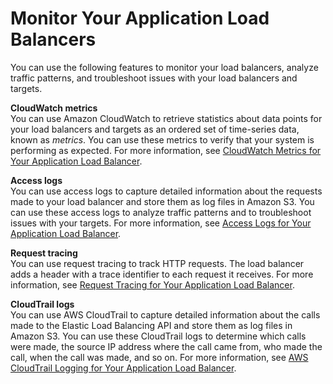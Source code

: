 # Monitor Your Application Load Balancers<a name="load-balancer-monitoring"></a>

You can use the following features to monitor your load balancers, analyze traffic patterns, and troubleshoot issues with your load balancers and targets\.

**CloudWatch metrics**  
You can use Amazon CloudWatch to retrieve statistics about data points for your load balancers and targets as an ordered set of time\-series data, known as *metrics*\. You can use these metrics to verify that your system is performing as expected\. For more information, see [CloudWatch Metrics for Your Application Load Balancer](load-balancer-cloudwatch-metrics.md)\.

**Access logs**  
You can use access logs to capture detailed information about the requests made to your load balancer and store them as log files in Amazon S3\. You can use these access logs to analyze traffic patterns and to troubleshoot issues with your targets\. For more information, see [Access Logs for Your Application Load Balancer](load-balancer-access-logs.md)\.

**Request tracing**  
You can use request tracing to track HTTP requests\. The load balancer adds a header with a trace identifier to each request it receives\. For more information, see [Request Tracing for Your Application Load Balancer](load-balancer-request-tracing.md)\.

**CloudTrail logs**  
You can use AWS CloudTrail to capture detailed information about the calls made to the Elastic Load Balancing API and store them as log files in Amazon S3\. You can use these CloudTrail logs to determine which calls were made, the source IP address where the call came from, who made the call, when the call was made, and so on\. For more information, see [AWS CloudTrail Logging for Your Application Load Balancer](load-balancer-cloudtrail-logs.md)\.